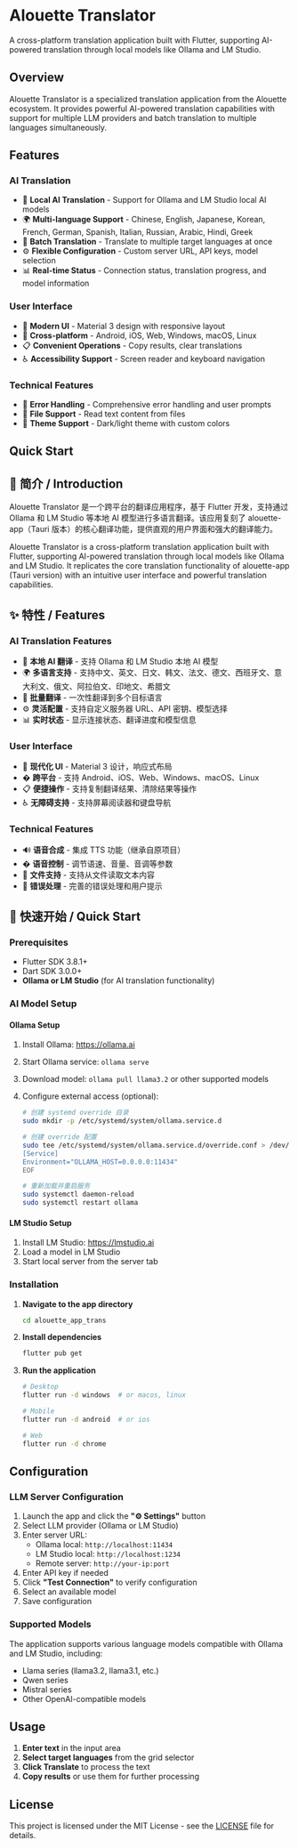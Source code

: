 # Alouette Translator

A cross-platform translation application built with Flutter, supporting AI-powered translation through local models like Ollama and LM Studio.

## Overview

Alouette Translator is a specialized translation application from the Alouette ecosystem. It provides powerful AI-powered translation capabilities with support for multiple LLM providers and batch translation to multiple languages simultaneously.

## Features

### AI Translation
- 🤖 **Local AI Translation** - Support for Ollama and LM Studio local AI models
- 🌍 **Multi-language Support** - Chinese, English, Japanese, Korean, French, German, Spanish, Italian, Russian, Arabic, Hindi, Greek
- 🔄 **Batch Translation** - Translate to multiple target languages at once
- ⚙️ **Flexible Configuration** - Custom server URL, API keys, model selection
- 📊 **Real-time Status** - Connection status, translation progress, and model information

### User Interface
- 🎨 **Modern UI** - Material 3 design with responsive layout
- 📱 **Cross-platform** - Android, iOS, Web, Windows, macOS, Linux
- 📋 **Convenient Operations** - Copy results, clear translations
- ♿ **Accessibility Support** - Screen reader and keyboard navigation

### Technical Features
- 🔧 **Error Handling** - Comprehensive error handling and user prompts
- 📂 **File Support** - Read text content from files
- 🎨 **Theme Support** - Dark/light theme with custom colors

## Quick Start

## 📖 简介 / Introduction

Alouette Translator 是一个跨平台的翻译应用程序，基于 Flutter 开发，支持通过 Ollama 和 LM Studio 等本地 AI 模型进行多语言翻译。该应用复刻了 alouette-app（Tauri 版本）的核心翻译功能，提供直观的用户界面和强大的翻译能力。

Alouette Translator is a cross-platform translation application built with Flutter, supporting AI-powered translation through local models like Ollama and LM Studio. It replicates the core translation functionality of alouette-app (Tauri version) with an intuitive user interface and powerful translation capabilities.

## ✨ 特性 / Features

### AI Translation Features

- 🤖 **本地 AI 翻译** - 支持 Ollama 和 LM Studio 本地 AI 模型
- 🌍 **多语言支持** - 支持中文、英文、日文、韩文、法文、德文、西班牙文、意大利文、俄文、阿拉伯文、印地文、希腊文
- 🔄 **批量翻译** - 一次性翻译到多个目标语言
- ⚙️ **灵活配置** - 支持自定义服务器 URL、API 密钥、模型选择
- 📊 **实时状态** - 显示连接状态、翻译进度和模型信息

### User Interface

- 🎨 **现代化 UI** - Material 3 设计，响应式布局
- � **跨平台** - 支持 Android、iOS、Web、Windows、macOS、Linux
- 📋 **便捷操作** - 支持复制翻译结果、清除结果等操作
- ♿ **无障碍支持** - 支持屏幕阅读器和键盘导航

### Technical Features

- 🔊 **语音合成** - 集成 TTS 功能（继承自原项目）
- �️ **语音控制** - 调节语速、音量、音调等参数
- 📂 **文件支持** - 支持从文件读取文本内容
- 🔧 **错误处理** - 完善的错误处理和用户提示

## 🚀 快速开始 / Quick Start

### Prerequisites

- Flutter SDK 3.8.1+
- Dart SDK 3.0.0+
- **Ollama or LM Studio** (for AI translation functionality)

### AI Model Setup

#### Ollama Setup

1. Install Ollama: https://ollama.ai
2. Start Ollama service: `ollama serve`
3. Download model: `ollama pull llama3.2` or other supported models
4. Configure external access (optional):

   ```bash
   # 创建 systemd override 目录
   sudo mkdir -p /etc/systemd/system/ollama.service.d

   # 创建 override 配置
   sudo tee /etc/systemd/system/ollama.service.d/override.conf > /dev/null <<EOF
   [Service]
   Environment="OLLAMA_HOST=0.0.0.0:11434"
   EOF

   # 重新加载并重启服务
   sudo systemctl daemon-reload
   sudo systemctl restart ollama
   ```

#### LM Studio Setup

1. Install LM Studio: https://lmstudio.ai
2. Load a model in LM Studio
3. Start local server from the server tab

### Installation

1. **Navigate to the app directory**
   ```bash
   cd alouette_app_trans
   ```

2. **Install dependencies**
   ```bash
   flutter pub get
   ```

3. **Run the application**
   ```bash
   # Desktop
   flutter run -d windows  # or macos, linux
   
   # Mobile
   flutter run -d android  # or ios
   
   # Web
   flutter run -d chrome
   ```

## Configuration

### LLM Server Configuration

1. Launch the app and click the **"⚙️ Settings"** button
2. Select LLM provider (Ollama or LM Studio)
3. Enter server URL:
   - Ollama local: `http://localhost:11434`
   - LM Studio local: `http://localhost:1234`
   - Remote server: `http://your-ip:port`
4. Enter API key if needed
5. Click **"Test Connection"** to verify configuration
6. Select an available model
7. Save configuration

### Supported Models

The application supports various language models compatible with Ollama and LM Studio, including:

- Llama series (llama3.2, llama3.1, etc.)
- Qwen series
- Mistral series
- Other OpenAI-compatible models

## Usage

1. **Enter text** in the input area
2. **Select target languages** from the grid selector
3. **Click Translate** to process the text
4. **Copy results** or use them for further processing

## License

This project is licensed under the MIT License - see the [LICENSE](../LICENSE) file for details.

